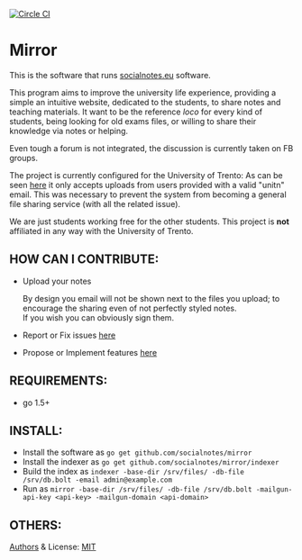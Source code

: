 [![Circle CI](https://circleci.com/gh/socialnotes/mirror.svg?style=shield&circle-token=8972ac38d5a7371716a5a44393986d3b27564223)](https://circleci.com/gh/socialnotes/mirror)
# Mirror
This is the software that runs [socialnotes.eu](https://socialnotes.eu/) software.

This program aims to improve the university life experience,
providing a simple an intuitive website,
dedicated to the students, 
to share notes and teaching materials.
It want to be the reference _loco_ for every kind of students,
being looking for old exams files, or willing to share their knowledge via notes or helping.

Even tough a forum is not integrated, the discussion is currently taken on FB groups.

The project is currently configured for the University of Trento:
As can be seen [here](https://github.com/socialnotes/mirror/blob/8d62da77c534f32d9e2889ed7bcda315ee667e9f/views/upload.go#L51)
it only accepts uploads from users provided with a valid "unitn" email.
This was necessary to prevent the system from becoming a general file sharing service (with all the related issue).

We are just students working free for the other students.
This project is __not__ affiliated in any way with the University of Trento.


## HOW CAN I CONTRIBUTE:
- Upload your notes

    By design you email will not be shown next to the files you upload;
    to encourage the sharing even of not perfectly styled notes.<br>
    If you wish you can obviously sign them.
- Report or Fix issues [here](https://github.com/socialnotes/mirror/issues)
- Propose or Implement features [here](https://github.com/socialnotes/mirror/issues)

## REQUIREMENTS:
- go 1.5+

## INSTALL:
- Install the software as `go get github.com/socialnotes/mirror`
- Install the indexer as `go get github.com/socialnotes/mirror/indexer`
- Build the index as `indexer -base-dir /srv/files/ -db-file /srv/db.bolt -email admin@example.com`
- Run as `mirror -base-dir /srv/files/ -db-file /srv/db.bolt -mailgun-api-key <api-key> -mailgun-domain <api-domain>`

## OTHERS:
[Authors](AUTHORS.md) & License: [MIT](LICENSE.md)


